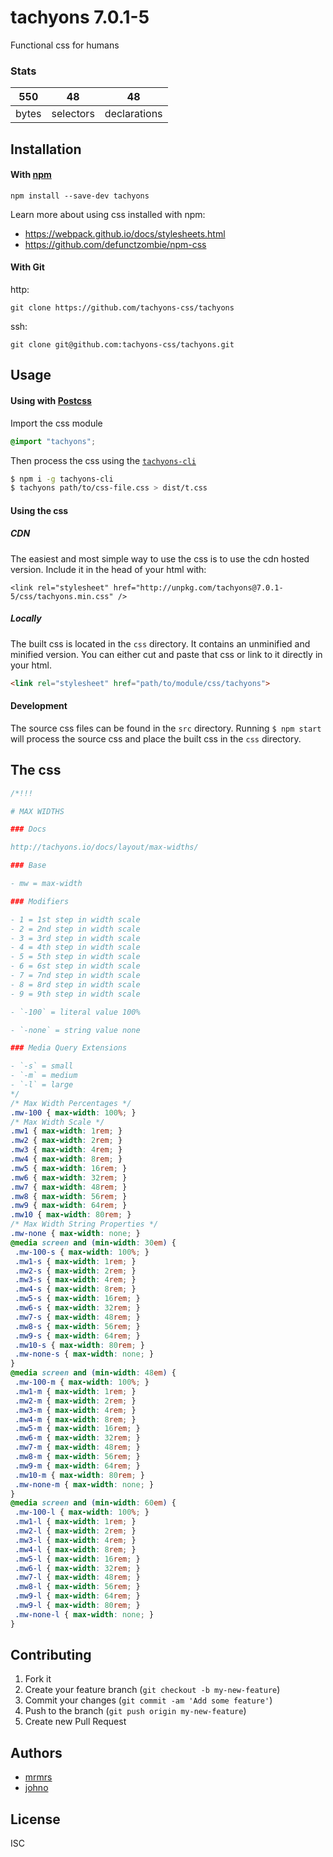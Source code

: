 # tachyons 7.0.1-5

Functional css for humans

### Stats

550 | 48 | 48
---|---|---
bytes | selectors | declarations

## Installation

#### With [npm](https://npmjs.com)

```
npm install --save-dev tachyons
```

Learn more about using css installed with npm:
* https://webpack.github.io/docs/stylesheets.html
* https://github.com/defunctzombie/npm-css

#### With Git

http:
```
git clone https://github.com/tachyons-css/tachyons
```

ssh:
```
git clone git@github.com:tachyons-css/tachyons.git
```

## Usage

#### Using with [Postcss](https://github.com/postcss/postcss)

Import the css module

```css
@import "tachyons";
```

Then process the css using the [`tachyons-cli`](https://github.com/tachyons-css/tachyons-cli)

```sh
$ npm i -g tachyons-cli
$ tachyons path/to/css-file.css > dist/t.css
```

#### Using the css

##### CDN
The easiest and most simple way to use the css is to use the cdn hosted version. Include it in the head of your html with:

```
<link rel="stylesheet" href="http://unpkg.com/tachyons@7.0.1-5/css/tachyons.min.css" />
```

##### Locally
The built css is located in the `css` directory. It contains an unminified and minified version.
You can either cut and paste that css or link to it directly in your html.

```html
<link rel="stylesheet" href="path/to/module/css/tachyons">
```

#### Development

The source css files can be found in the `src` directory.
Running `$ npm start` will process the source css and place the built css in the `css` directory.

## The css

```css
/*!!!

# MAX WIDTHS

### Docs

http://tachyons.io/docs/layout/max-widths/

### Base

- mw = max-width

### Modifiers

- 1 = 1st step in width scale
- 2 = 2nd step in width scale
- 3 = 3rd step in width scale
- 4 = 4th step in width scale
- 5 = 5th step in width scale
- 6 = 6st step in width scale
- 7 = 7nd step in width scale
- 8 = 8rd step in width scale
- 9 = 9th step in width scale

- `-100` = literal value 100%

- `-none` = string value none

### Media Query Extensions

- `-s` = small
- `-m` = medium
- `-l` = large
*/
/* Max Width Percentages */
.mw-100 { max-width: 100%; }
/* Max Width Scale */
.mw1 { max-width: 1rem; }
.mw2 { max-width: 2rem; }
.mw3 { max-width: 4rem; }
.mw4 { max-width: 8rem; }
.mw5 { max-width: 16rem; }
.mw6 { max-width: 32rem; }
.mw7 { max-width: 48rem; }
.mw8 { max-width: 56rem; }
.mw9 { max-width: 64rem; }
.mw10 { max-width: 80rem; }
/* Max Width String Properties */
.mw-none { max-width: none; }
@media screen and (min-width: 30em) {
 .mw-100-s { max-width: 100%; }
 .mw1-s { max-width: 1rem; }
 .mw2-s { max-width: 2rem; }
 .mw3-s { max-width: 4rem; }
 .mw4-s { max-width: 8rem; }
 .mw5-s { max-width: 16rem; }
 .mw6-s { max-width: 32rem; }
 .mw7-s { max-width: 48rem; }
 .mw8-s { max-width: 56rem; }
 .mw9-s { max-width: 64rem; }
 .mw10-s { max-width: 80rem; }
 .mw-none-s { max-width: none; }
}
@media screen and (min-width: 48em) {
 .mw-100-m { max-width: 100%; }
 .mw1-m { max-width: 1rem; }
 .mw2-m { max-width: 2rem; }
 .mw3-m { max-width: 4rem; }
 .mw4-m { max-width: 8rem; }
 .mw5-m { max-width: 16rem; }
 .mw6-m { max-width: 32rem; }
 .mw7-m { max-width: 48rem; }
 .mw8-m { max-width: 56rem; }
 .mw9-m { max-width: 64rem; }
 .mw10-m { max-width: 80rem; }
 .mw-none-m { max-width: none; }
}
@media screen and (min-width: 60em) {
 .mw-100-l { max-width: 100%; }
 .mw1-l { max-width: 1rem; }
 .mw2-l { max-width: 2rem; }
 .mw3-l { max-width: 4rem; }
 .mw4-l { max-width: 8rem; }
 .mw5-l { max-width: 16rem; }
 .mw6-l { max-width: 32rem; }
 .mw7-l { max-width: 48rem; }
 .mw8-l { max-width: 56rem; }
 .mw9-l { max-width: 64rem; }
 .mw9-l { max-width: 80rem; }
 .mw-none-l { max-width: none; }
}
```

## Contributing

1. Fork it
2. Create your feature branch (`git checkout -b my-new-feature`)
3. Commit your changes (`git commit -am 'Add some feature'`)
4. Push to the branch (`git push origin my-new-feature`)
5. Create new Pull Request

## Authors

* [mrmrs](http://mrmrs.io)
* [johno](http://johnotander.com)

## License

ISC

